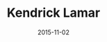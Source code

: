 ---
title: Kendrick Lamar
location: Terminal 5
date: 2015-11-02
tweets:
  - 'https://twitter.com/thomasABoyt/status/661353660476080129'
  - 'https://twitter.com/thomasABoyt/status/661405521854013441'
  - 'https://twitter.com/thomasABoyt/status/661418491711500288'
---